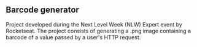 ## Barcode generator
Project developed during the Next Level Week (NLW) Expert event by Rocketseat. The project consists of generating a .png image containing a barcode of a value passed by a user's HTTP request.
